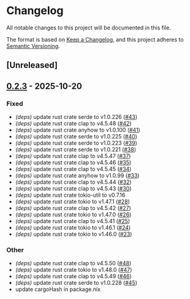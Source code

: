 # Changelog

All notable changes to this project will be documented in this file.

The format is based on [Keep a Changelog](https://keepachangelog.com/en/1.0.0/),
and this project adheres to [Semantic Versioning](https://semver.org/spec/v2.0.0.html).

## [Unreleased]

## [0.2.3](https://github.com/fooker/pullomatic/compare/v0.2.2...v0.2.3) - 2025-10-20

### Fixed

- *(deps)* update rust crate serde to v1.0.226 ([#43](https://github.com/fooker/pullomatic/pull/43))
- *(deps)* update rust crate clap to v4.5.48 ([#42](https://github.com/fooker/pullomatic/pull/42))
- *(deps)* update rust crate anyhow to v1.0.100 ([#41](https://github.com/fooker/pullomatic/pull/41))
- *(deps)* update rust crate serde to v1.0.225 ([#40](https://github.com/fooker/pullomatic/pull/40))
- *(deps)* update rust crate serde to v1.0.223 ([#39](https://github.com/fooker/pullomatic/pull/39))
- *(deps)* update rust crate serde to v1.0.221 ([#38](https://github.com/fooker/pullomatic/pull/38))
- *(deps)* update rust crate clap to v4.5.47 ([#37](https://github.com/fooker/pullomatic/pull/37))
- *(deps)* update rust crate clap to v4.5.46 ([#35](https://github.com/fooker/pullomatic/pull/35))
- *(deps)* update rust crate clap to v4.5.45 ([#34](https://github.com/fooker/pullomatic/pull/34))
- *(deps)* update rust crate anyhow to v1.0.99 ([#33](https://github.com/fooker/pullomatic/pull/33))
- *(deps)* update rust crate clap to v4.5.44 ([#32](https://github.com/fooker/pullomatic/pull/32))
- *(deps)* update rust crate clap to v4.5.43 ([#30](https://github.com/fooker/pullomatic/pull/30))
- *(deps)* update rust crate tokio-util to v0.7.16
- *(deps)* update rust crate tokio to v1.47.1 ([#28](https://github.com/fooker/pullomatic/pull/28))
- *(deps)* update rust crate clap to v4.5.42 ([#27](https://github.com/fooker/pullomatic/pull/27))
- *(deps)* update rust crate tokio to v1.47.0 ([#26](https://github.com/fooker/pullomatic/pull/26))
- *(deps)* update rust crate clap to v4.5.41 ([#25](https://github.com/fooker/pullomatic/pull/25))
- *(deps)* update rust crate tokio to v1.46.1 ([#24](https://github.com/fooker/pullomatic/pull/24))
- *(deps)* update rust crate tokio to v1.46.0 ([#23](https://github.com/fooker/pullomatic/pull/23))

### Other

- *(deps)* update rust crate clap to v4.5.50 ([#48](https://github.com/fooker/pullomatic/pull/48))
- *(deps)* update rust crate tokio to v1.48.0 ([#47](https://github.com/fooker/pullomatic/pull/47))
- *(deps)* update rust crate clap to v4.5.49 ([#46](https://github.com/fooker/pullomatic/pull/46))
- *(deps)* update rust crate serde to v1.0.228 ([#45](https://github.com/fooker/pullomatic/pull/45))
- update cargoHash in package.nix
